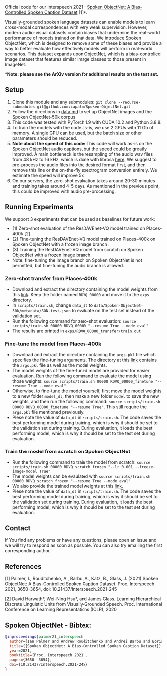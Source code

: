 Official code for our Interspeech 2021 - [Spoken ObjectNet: A Bias-Controlled Spoken Caption Dataset](https://www.isca-speech.org/archive/pdfs/interspeech_2021/palmer21_interspeech.pdf) [1]*.

Visually-grounded spoken language datasets can enable models to learn cross-modal correspondences with very weak supervision. However, modern audio-visual datasets contain biases that undermine the real-world performance of models trained on that data. We introduce Spoken ObjectNet, which is designed to remove some of these biases and provide a way to better evaluate how effectively models will perform in real-world scenarios. This dataset expands upon ObjectNet, which is a bias-controlled image dataset that features similar image classes to those present in ImageNet.

***Note: please see the ArXiv version for additional results on the test set.**


## Setup
1.  Clone this module and any submodules: `git clone --recurse-submodules git@github.com:iapalm/Spoken-ObjectNet.git`
2.  Follow the directions in [data.md](data/data.md) to set up ObjectNet images and the Spoken ObjectNet-50k corpus
3.  This code was tested with PyTorch 1.9 with CUDA 10.2 and Python 3.8.8.
4.  To train the models with the code as-is, we use 2 GPUs with 11 Gb of memory. A single GPU can be used, but the batch size or other parameters should be reduced.
5.  **Note about the speed of this code:** This code will work as-is on the Spoken ObjectNet audio captions, but the speed could be greatly improved. A main bottleneck is the resampling of the audio wav files from 48 kHz to 16 kHz, which is done with librosa [here](https://github.com/roudimit/ResDAVEnet-VQ/blob/master/dataloaders/utils.py#L37). We suggest to pre-process the audio files into the desired format first, and then remove this line or the on-the-fly spectrogram conversion entirely. We estimate the speed will improve 5x.
6. On our servers, the zero-shot evaluation takes around 20-30 minutes and training takes around 4-5 days. As mentioned in the previous point, this could be improved with audio pre-processing.

## Running Experiments
We support 3 experiments that can be used as baselines for future work: 
- (1) Zero-shot evaluation of the ResDAVEnet-VQ model trained on Places-400k [2].
- (2) Fine-tuning the ResDAVEnet-VQ model trained on Places-400k on Spoken ObjectNet with a frozen image branch .
- (3) Training the ResDAVEnet-VQ model from scratch on Spoken ObjectNet with a frozen image branch.
- Note: fine-tuning the image branch on Spoken ObjectNet is not permitted, but fine-tuning the audio branch is allowed.

### Zero-shot transfer from Places-400k
- Download and extract the directory containing the model weights from this [link](https://data.csail.mit.edu/placesaudio/Spoken-ObjectNet/models/RDVQ_00000.tar.gz). Keep the folder named `RDVQ_00000` and move it to the `exps` directory.
- In `scripts/train.sh`, change `data_dt` to `data/Spoken-ObjectNet-50k/metadata/SON-test.json` to evaluate on the test set instead of the validation set.
- Run the following command for zero-shot evaluation: `source scripts/train.sh 00000 RDVQ_00000 "--resume True --mode eval"`
- The results are printed in `exps/RDVQ_00000_transfer/train.out`


### Fine-tune the model from Places-400k
- Download and extract the directory containing the `args.pkl` file which specifies the fine-tuning arguments. The directory at this [link](https://data.csail.mit.edu/placesaudio/Spoken-ObjectNet/models/RDVQ_00000_finetune.tar.gz) contains the `args.pkl` file as well as the model weights. 
- The model weights of the fine-tuned model are provided for easier evaluation. Run the following command to evaluate the model using those weights: `source scripts/train.sh 00000 RDVQ_00000_finetune "--resume True --mode eval"`
- Otherwise, to fine-tune the model yourself, first move the model weights to a new folder `model_dl`, then make a new folder `model` to save the new weights, and then run the following command: `source scripts/train.sh 00000 RDVQ_00000_finetune "--resume True"`. This still require the `args.pkl` file mentioned previously.
- Plese note the value of `data_dt` in `scripts/train.sh`. The code saves the best performing model during training, which is why it should be set to the validation set during training. During evaluation, it loads the best performing model, which is why it should be set to the test set during evaluation.

### Train the model from scratch on Spoken ObjectNet
- Run the following command to train the model from scratch: `source scripts/train.sh 00000 RDVQ_scratch_frozen "--lr 0.001 --freeze-image-model True"`
- The model weights can be evaulated with `source scripts/train.sh 00000 RDVQ_scratch_frozen "--resume True --mode eval"`
- We also provide the trained model weights at this [link](https://data.csail.mit.edu/placesaudio/Spoken-ObjectNet/models/RDVQ_scratch_frozen.tar.gz).
- Plese note the value of `data_dt` in `scripts/train.sh`. The code saves the best performing model during training, which is why it should be set to the validation set during training. During evaluation, it loads the best performing model, which is why it should be set to the test set during evaluation.

## Contact
If You find any problems or have any questions, please open an issue and we will try to respond as soon as possible. You can also try emailing the first corresponding author.


## References
[1] Palmer, I., Rouditchenko, A., Barbu, A., Katz, B., Glass, J. (2021) Spoken ObjectNet: A Bias-Controlled Spoken Caption Dataset. Proc. Interspeech 2021, 3650-3654, doi: 10.21437/Interspeech.2021-245

[2] David Harwath*, Wei-Ning Hsu*, and James Glass. Learning Hierarchical Discrete Linguistic Units from Visually-Grounded Speech. Proc. International Conference on Learning Representations (ICLR), 2020

## Spoken ObjectNet - Bibtex:
```bibtex
@inproceedings{palmer21_interspeech,
  author={Ian Palmer and Andrew Rouditchenko and Andrei Barbu and Boris Katz and James Glass},
  title={{Spoken ObjectNet: A Bias-Controlled Spoken Caption Dataset}},
  year=2021,
  booktitle={Proc. Interspeech 2021},
  pages={3650--3654},
  doi={10.21437/Interspeech.2021-245}
}
```